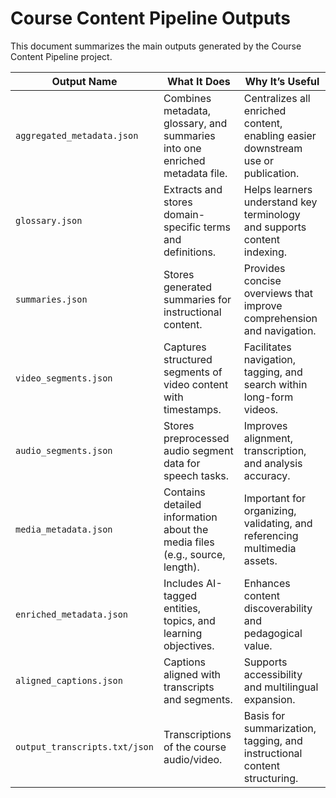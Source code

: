 # Course Content Pipeline Outputs

This document summarizes the main outputs generated by the Course Content Pipeline project.

| **Output Name**                | **What It Does**                                                                 | **Why It’s Useful**                                                                 |
|-------------------------------|----------------------------------------------------------------------------------|--------------------------------------------------------------------------------------|
| `aggregated_metadata.json`    | Combines metadata, glossary, and summaries into one enriched metadata file.     | Centralizes all enriched content, enabling easier downstream use or publication.     |
| `glossary.json`               | Extracts and stores domain-specific terms and definitions.                      | Helps learners understand key terminology and supports content indexing.             |
| `summaries.json`              | Stores generated summaries for instructional content.                           | Provides concise overviews that improve comprehension and navigation.                |
| `video_segments.json`         | Captures structured segments of video content with timestamps.                  | Facilitates navigation, tagging, and search within long-form videos.                 |
| `audio_segments.json`         | Stores preprocessed audio segment data for speech tasks.                        | Improves alignment, transcription, and analysis accuracy.                            |
| `media_metadata.json`         | Contains detailed information about the media files (e.g., source, length).     | Important for organizing, validating, and referencing multimedia assets.             |
| `enriched_metadata.json`      | Includes AI-tagged entities, topics, and learning objectives.                   | Enhances content discoverability and pedagogical value.                              |
| `aligned_captions.json`       | Captions aligned with transcripts and segments.                                | Supports accessibility and multilingual expansion.                                   |
| `output_transcripts.txt/json` | Transcriptions of the course audio/video.                                       | Basis for summarization, tagging, and instructional content structuring.             |
